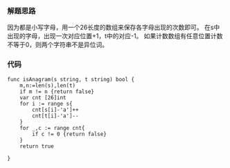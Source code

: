 ### 解题思路
因为都是小写字母，用一个26长度的数组来保存各字母出现的次数即可。
在s中出现的字母，出现一次对应位置+1，t中的对应-1。
如果计数数组有任意位置计数不等于0，则两个字符串不是异位词。

### 代码

```golang
func isAnagram(s string, t string) bool {
    m,n:=len(s),len(t)
    if m != n {return false}
    var cnt [26]int
    for i := range s{
        cnt[s[i]-'a']++
        cnt[t[i]-'a']--
    }
    for _,c := range cnt{
        if c != 0 {return false}
    }
    return true
    
}
```